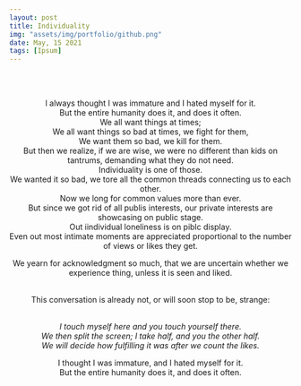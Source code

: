 ```yaml
---
layout: post
title: Individuality
img: "assets/img/portfolio/github.png"
date: May, 15 2021
tags: [Ipsum]
---
```


<br><br>
<div align="center">



I always thought I was immature and I hated myself for it.<br>
But the entire humanity does it, and does it often.<br>
We all want things at times;<br>
We all want things so bad at times, we fight for them,<br>
We want them so bad, we kill for them. <br>
But then we realize, if we are wise, we were no different than kids on tantrums, demanding what they do not need.<br>
Individuality is one of those.<br>
We wanted it so bad, we tore all the common threads connecting us to each other.<br>
Now we long for common values more than ever.<br>
But since we got rid of all publis interests, our private interests are showcasing on public stage.<br>
Out iindividual loneliness is on piblc display.<br>
Even out most intimate moments are appreciated proportional to the number of views or likes they get.<br> 

We yearn for acknowledgment so much, that we are uncertain whether we experience thing, unless it is seen and liked.<br><br>

This conversation is already not, or will soon stop to be, strange:<br><br>
  
<em>I touch myself here and you touch yourself there.<br>
We then split the screen; I take half, and you the other half.<br>
  We will decide how fulfilling it was after we count the likes. </em><br>
  
I thought I was immature, and I hated myself for it.<br>
But the entire humanity does it, and does it often.<br>

</div>
<br><br>
<br><br>
<br><br>
<br><br>
<br><br>
<br><br>
